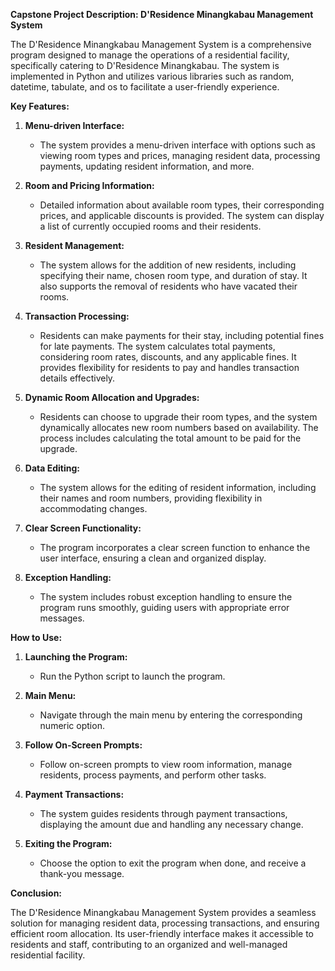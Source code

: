 **Capstone Project Description: D'Residence Minangkabau Management System**

The D'Residence Minangkabau Management System is a comprehensive program designed to manage the operations of a residential facility, specifically catering to D'Residence Minangkabau. The system is implemented in Python and utilizes various libraries such as random, datetime, tabulate, and os to facilitate a user-friendly experience.

**Key Features:**

1. **Menu-driven Interface:**
   - The system provides a menu-driven interface with options such as viewing room types and prices, managing resident data, processing payments, updating resident information, and more.

2. **Room and Pricing Information:**
   - Detailed information about available room types, their corresponding prices, and applicable discounts is provided. The system can display a list of currently occupied rooms and their residents.

3. **Resident Management:**
   - The system allows for the addition of new residents, including specifying their name, chosen room type, and duration of stay. It also supports the removal of residents who have vacated their rooms.

4. **Transaction Processing:**
   - Residents can make payments for their stay, including potential fines for late payments. The system calculates total payments, considering room rates, discounts, and any applicable fines. It provides flexibility for residents to pay and handles transaction details effectively.

5. **Dynamic Room Allocation and Upgrades:**
   - Residents can choose to upgrade their room types, and the system dynamically allocates new room numbers based on availability. The process includes calculating the total amount to be paid for the upgrade.

6. **Data Editing:**
   - The system allows for the editing of resident information, including their names and room numbers, providing flexibility in accommodating changes.

7. **Clear Screen Functionality:**
   - The program incorporates a clear screen function to enhance the user interface, ensuring a clean and organized display.

8. **Exception Handling:**
   - The system includes robust exception handling to ensure the program runs smoothly, guiding users with appropriate error messages.

**How to Use:**

1. **Launching the Program:**
   - Run the Python script to launch the program.

2. **Main Menu:**
   - Navigate through the main menu by entering the corresponding numeric option.

3. **Follow On-Screen Prompts:**
   - Follow on-screen prompts to view room information, manage residents, process payments, and perform other tasks.

4. **Payment Transactions:**
   - The system guides residents through payment transactions, displaying the amount due and handling any necessary change.

5. **Exiting the Program:**
   - Choose the option to exit the program when done, and receive a thank-you message.

**Conclusion:**

The D'Residence Minangkabau Management System provides a seamless solution for managing resident data, processing transactions, and ensuring efficient room allocation. Its user-friendly interface makes it accessible to residents and staff, contributing to an organized and well-managed residential facility.
